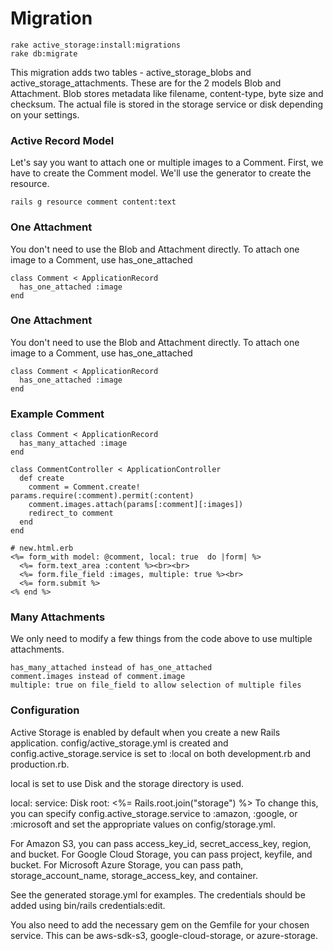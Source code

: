 # Migration

```shell
rake active_storage:install:migrations
rake db:migrate
```
This migration adds two tables - active_storage_blobs and active_storage_attachments. These are for the 2 models Blob and Attachment. Blob stores metadata like filename, content-type, byte size and checksum. The actual file is stored in the storage service or disk depending on your settings.

### Active Record Model

Let's say you want to attach one or multiple images to a Comment. First, we have to create the Comment model. We'll use the generator to create the resource.

```shell
rails g resource comment content:text
```

### One Attachment
You don't need to use the Blob and Attachment directly. To attach one image to a Comment, use has_one_attached

```shell
class Comment < ApplicationRecord
  has_one_attached :image
end
```

### One Attachment
You don't need to use the Blob and Attachment directly. To attach one image to a Comment, use has_one_attached

```shell
class Comment < ApplicationRecord
  has_one_attached :image
end
```

### Example Comment

```shell
class Comment < ApplicationRecord
  has_many_attached :image
end
```

```shell
class CommentController < ApplicationController
  def create
    comment = Comment.create! params.require(:comment).permit(:content)
    comment.images.attach(params[:comment][:images])
    redirect_to comment    
  end
end
```

```shell
# new.html.erb
<%= form_with model: @comment, local: true  do |form| %>
  <%= form.text_area :content %><br><br>
  <%= form.file_field :images, multiple: true %><br>
  <%= form.submit %>
<% end %>
```

### Many Attachments
We only need to modify a few things from the code above to use multiple attachments.

```shell
has_many_attached instead of has_one_attached
comment.images instead of comment.image
multiple: true on file_field to allow selection of multiple files
```

### Configuration
Active Storage is enabled by default when you create a new Rails application. config/active_storage.yml is created and config.active_storage.service is set to :local on both development.rb and production.rb.

local is set to use Disk and the storage directory is used.

local:
  service: Disk
  root: <%= Rails.root.join("storage") %>
To change this, you can specify config.active_storage.service to :amazon, :google, or :microsoft and set the appropriate values on config/storage.yml.

For Amazon S3, you can pass access_key_id, secret_access_key, region, and bucket. For Google Cloud Storage, you can pass project, keyfile, and bucket. For Microsoft Azure Storage, you can pass path, storage_account_name, storage_access_key, and container.

See the generated storage.yml for examples. The credentials should be added using bin/rails credentials:edit.

You also need to add the necessary gem on the Gemfile for your chosen service. This can be aws-sdk-s3, google-cloud-storage, or azure-storage.

